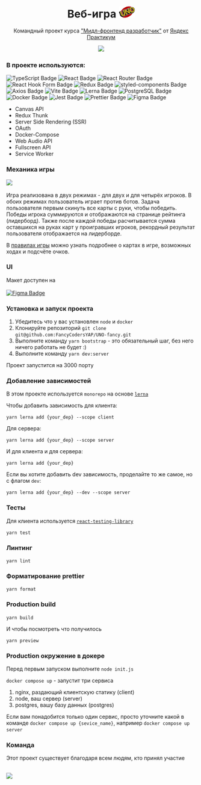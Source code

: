 <div align="center">

# Веб-игра <img src="./packages/client/public/assets/img/colorLogo.png" height="30">

Командный проект курса ["Мидл-фронтенд разработчик"](https://practicum.yandex.ru/middle-frontend/) от [Яндекс Практикум](https://practicum.yandex.ru/)

[<img src="https://github.com/FancyCodersYAP/UNO-fancy/assets/114286265/c364ca4e-789b-4bcf-90d8-c107cfd34e59" height="250">](https://www.figma.com/file/5kzuqt4PbewPnbky7TI3eH/UNO-fancy?type=design&node-id=50-1958&t=SHS23ZV9j4Tcmp7K-0)

</div>

### В проекте используются:

![TypeScript Badge](https://img.shields.io/badge/TypeScript-3178C6?logo=typescript&logoColor=fff&style=flat)
![React Badge](https://img.shields.io/badge/React-61DAFB?logo=react&logoColor=000&style=flat)
![React Router Badge](https://img.shields.io/badge/React%20Router-CA4245?logo=reactrouter&logoColor=fff&style=flat)
![React Hook Form Badge](https://img.shields.io/badge/React%20Hook%20Form-EC5990?logo=reacthookform&logoColor=fff&style=flat)
![Redux Badge](https://img.shields.io/badge/Redux-764ABC?logo=redux&logoColor=fff&style=flat)
![styled-components Badge](https://img.shields.io/badge/styled--components-DB7093?logo=styledcomponents&logoColor=fff&style=flat)
![Axios Badge](https://img.shields.io/badge/Axios-5A29E4?logo=axios&logoColor=fff&style=flat)
![Vite Badge](https://img.shields.io/badge/Vite-646CFF?logo=vite&logoColor=fff&style=flat)
![Lerna Badge](https://img.shields.io/badge/Lerna-9333EA?logo=lerna&logoColor=fff&style=flat)
![PostgreSQL Badge](https://img.shields.io/badge/PostgreSQL-4169E1?logo=postgresql&logoColor=fff&style=flat)
![Docker Badge](https://img.shields.io/badge/Docker-2496ED?logo=docker&logoColor=fff&style=flat)
![Jest Badge](https://img.shields.io/badge/Jest-C21325?logo=jest&logoColor=fff&style=flat)
![Prettier Badge](https://img.shields.io/badge/Prettier-F7B93E?logo=prettier&logoColor=fff&style=flat)
![Figma Badge](https://img.shields.io/badge/Figma-F24E1E?logo=figma&logoColor=fff&style=flat)

- Canvas API
- Redux Thunk
- Server Side Rendering (SSR)
- OAuth
- Docker-Compose
- Web Audio API
- Fullscreen API
- Service Worker

### Механика игры

[<img src="https://github.com/FancyCodersYAP/UNO-fancy/assets/114286265/2eb36fa3-e6c7-4554-b8c0-8fec1a3766a9" height="250">](https://github.com/FancyCodersYAP/UNO-fancy/blob/main/docs/rules.md)

Игра реализована в двух режимах - для двух и для четырёх игроков. В обоих режимах пользователь играет против ботов.
Задача пользователя первым скинуть все карты с руки, чтобы победить.
Победы игрока суммируются и отображаются на странице рейтинга (лидерборд). Также после каждой победы расчитывается сумма оставшихся на руках карт у проигравших игроков, рекордный результат пользователя отображается на лидерборде.

В [правилах игры](https://github.com/FancyCodersYAP/UNO-fancy/blob/main/docs/rules.md) можно узнать подробнее о картах в игре, возможных ходах и подсчёте очков.

### UI

Макет доступен на\
\
[![Figma Badge](https://img.shields.io/badge/Figma-F24E1E?logo=figma&logoColor=fff&style=flat)](https://www.figma.com/file/5kzuqt4PbewPnbky7TI3eH/UNO-fancy?type=design&node-id=50-1958&t=SHS23ZV9j4Tcmp7K-0)

### Установка и запуск проекта

1. Убедитесь что у вас установлен `node` и `docker`
2. Клонируйте репозиторий `git clone git@github.com:FancyCodersYAP/UNO-fancy.git`
3. Выполните команду `yarn bootstrap` - это обязательный шаг, без него ничего работать не будет :)
4. Выполните команду `yarn dev:server`

Проект запустится на 3000 порту

### Добавление зависимостей

В этом проекте используется `monorepo` на основе [`lerna`](https://github.com/lerna/lerna)

Чтобы добавить зависимость для клиента:

```
yarn lerna add {your_dep} --scope client
```

Для сервера:

```
yarn lerna add {your_dep} --scope server
```

И для клиента и для сервера:

```
yarn lerna add {your_dep}
```

Если вы хотите добавить dev зависимость, проделайте то же самое, но с флагом `dev`:

```
yarn lerna add {your_dep} --dev --scope server
```

### Тесты

Для клиента используется [`react-testing-library`](https://testing-library.com/docs/react-testing-library/intro/)

```
yarn test
```

### Линтинг

```
yarn lint
```

### Форматирование prettier

```
yarn format
```

### Production build

```
yarn build
```

И чтобы посмотреть что получилось

```
yarn preview
```

### Production окружение в докере

Перед первым запуском выполните `node init.js`

`docker compose up` - запустит три сервиса

1. nginx, раздающий клиентскую статику (client)
2. node, ваш сервер (server)
3. postgres, вашу базу данных (postgres)

Если вам понадобится только один сервис, просто уточните какой в команде
`docker compose up {sevice_name}`, например `docker compose up server`

### Команда

Этот проект существует благодаря всем людям, кто принял участие\
<br>

[![](https://contrib.rocks/image?repo=FancyCodersYAP/UNO-fancy)](https://github.com/FancyCodersYAP/UNO-fancy/graphs/contributors)
